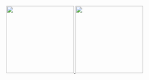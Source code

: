 <div style="display: inline-block"><br>
  <a href="https://github.com/wferreiracosta">
  <img height="180em" src="https://github-readme-stats.vercel.app/api?username=wferreiracosta&show_icons=true&include_all_commits=true&count_private=true"/>
  <img height="180em" src="https://github-readme-stats.vercel.app/api/top-langs/?username=wferreiracosta&layout=compact&langs_count=16"/>
</div>

